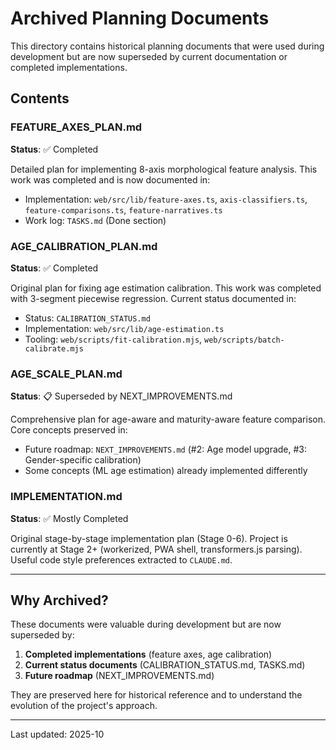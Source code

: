 # Archived Planning Documents

This directory contains historical planning documents that were used during development but are now superseded by current documentation or completed implementations.

## Contents

### FEATURE_AXES_PLAN.md
**Status**: ✅ Completed

Detailed plan for implementing 8-axis morphological feature analysis. This work was completed and is now documented in:
- Implementation: `web/src/lib/feature-axes.ts`, `axis-classifiers.ts`, `feature-comparisons.ts`, `feature-narratives.ts`
- Work log: `TASKS.md` (Done section)

### AGE_CALIBRATION_PLAN.md
**Status**: ✅ Completed

Original plan for fixing age estimation calibration. This work was completed with 3-segment piecewise regression. Current status documented in:
- Status: `CALIBRATION_STATUS.md`
- Implementation: `web/src/lib/age-estimation.ts`
- Tooling: `web/scripts/fit-calibration.mjs`, `web/scripts/batch-calibrate.mjs`

### AGE_SCALE_PLAN.md
**Status**: 📋 Superseded by NEXT_IMPROVEMENTS.md

Comprehensive plan for age-aware and maturity-aware feature comparison. Core concepts preserved in:
- Future roadmap: `NEXT_IMPROVEMENTS.md` (#2: Age model upgrade, #3: Gender-specific calibration)
- Some concepts (ML age estimation) already implemented differently

### IMPLEMENTATION.md
**Status**: ✅ Mostly Completed

Original stage-by-stage implementation plan (Stage 0-6). Project is currently at Stage 2+ (workerized, PWA shell, transformers.js parsing). Useful code style preferences extracted to `CLAUDE.md`.

---

## Why Archived?

These documents were valuable during development but are now superseded by:
1. **Completed implementations** (feature axes, age calibration)
2. **Current status documents** (CALIBRATION_STATUS.md, TASKS.md)
3. **Future roadmap** (NEXT_IMPROVEMENTS.md)

They are preserved here for historical reference and to understand the evolution of the project's approach.

---

Last updated: 2025-10
